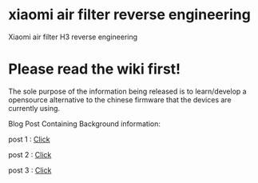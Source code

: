 # xiaomi air filter reverse engineering
Xiaomi air filter H3 reverse engineering

# Please read the wiki first!


The sole purpose of the information being released is to learn/develop a opensource alternative to the chinese firmware that the devices are currently using.


Blog Post Containing Background information:

post 1 : [Click](https://flamingo-tech.nl/2021/03/12/xiaomi-air-purifier-3h-reverse-engineering-part1/)

post 2 : [Click](https://flamingo-tech.nl/2021/04/05/xiaomi-air-purifier-3h-reverse-engineering-part-2-fremont-dump/)

post 3 : [Click](https://flamingo-tech.nl/2021/05/03/xiaomi-air-purifier-3h-reverse-engineering-part-3-esp32-dump/)




